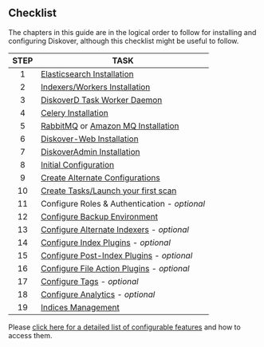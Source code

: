 <p id="checklist"></p>

## Checklist

The chapters in this guide are in the logical order to follow for installing and configuring Diskover, although this checklist might be useful to follow.

| STEP | TASK |
| :---: | --- |
| 1 | [Elasticsearch Installation](#install_es) |
| 2 | [Indexers/Workers Installation](#install_indexers) |
| 3 | [DiskoverD Task Worker Daemon](#install_diskoverd) |
| 4 | [Celery Installation](#install_celery) |
| 5 | [RabbitMQ](#install_rabbitmq) or [Amazon MQ Installation](#install_amazonmq) |
| 6 | [Diskover-Web Installation](#install_diskover_web) |
| 7 | [DiskoverAdmin Installation](#install_diskoveradmin) |
| 8 | [Initial Configuration](#config_initial) |
| 9 | [Create Alternate Configurations](#create_alt_config) |
| 10 | [Create Tasks/Launch your first scan](#task_panel) |
| 11 | Configure Roles & Authentication - _optional_ |
| 12 | [Configure Backup Environment](#environment-backup) |
| 13 | [Configure Alternate Indexers](#config_alt_indexers) - _optional_ |
| 14 | [Configure Index Plugins](#config_plugins_index) - _optional_ |
| 15 | [Configure Post-Index Plugins](#config_plugins_post_index) - _optional_ |
| 16 | [Configure File Action Plugins](#config_plugins_file_actions) - _optional_ |
| 17 | [Configure Tags](#tags) - _optional_ |
| 18 | [Configure Analytics](#analytics) - _optional_ |
| 19 | [Indices Management](#indices_management) |

Please [click here for a detailed list of configurable features](#feature_navigator) and how to access them.
